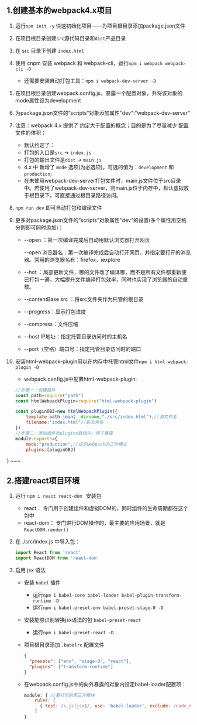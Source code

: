 ## 1.创建基本的webpack4.x项目

1. 运行`npm init -y` 快速初始化项目——为项目根目录添加package.json文件

2. 在项目根目录创建`src`源代码目录和`dist`产品目录

3. 在 src 目录下创建 `index.html`

4. 使用 cnpm 安装 webpack 和  webpack-cli，运行`npm i webpack webpack-cli -D`

   + 还需要安装自动打包工具：`npm i webpack-dev-server -D`

5. 在项目根目录创建webpack.config.js，暴露一个配置对象，并将该对象的mode属性设为development

6. 为package.json文件的“scripts”对象添加属性"dev":"webpack-dev-server"

7. 注意：webpack 4.x 提供了 约定大于配置的概念；目的是为了尽量减少 配置文件的体积；
   + 默认约定了：
   + 打包的入口是`src` -> `index.js`
   + 打包的输出文件是`dist` -> `main.js`
   + 4.x 中 新增了 `mode` 选项(为必选项)，可选的值为：`development` 和 `production`;
   + 在未使用webpack-dev-server打包文件时，main.js文件位于src目录中。若使用了webpack-dev-server，则main.js位于内存中，默认虚拟放于根目录下，可直接通过根目录路径访问。
   
8. `npm run dev`   即可自动打包和编译文件

9. 更多对package.json文件的“scripts”对象属性"dev"的设置(多个属性用空格分割即可同时添加)：
   
   + --open ：第一次编译完成后自动用默认浏览器打开网页
   
     --open 浏览器名：第一次编译完成后自动打开网页，并指定要打开的浏览器。常用的浏览器名有：firefox，iexplore
   
   + --hot ：局部更新文件，哪的文件改了编译哪，而不是所有文件都重新便已打包一遍，大幅提升文件编译打包效率，同时也实现了浏览器的自动重载。
   
   + --contentBase src ：将src文件夹作为托管的根目录
   
   + --progress：显示打包进度
   
   + --compress：文件压缩
   
   + --host IP地址：指定托管目录访问时的主机名
   
   + --port（空格）端口号：指定托管目录访问时的端口
   
10. 安装html-webpack-plugin用以在内存中托管html文件`npm i html-webpack-plugin -D`

    + webpack.config.js中配置html-webpack-plugin:
    
    ~~~js
    //步骤一：创建插件
    const path=require("path")
    const htmlWebpackPlugin=require("html-webpack-plugin")
    
    const pluginOBJ=new htmlWebpackPlugin({
        template:path.join(__dirname,"./src/index.html"),//源文件名
        filename:"index.html"//新文件名
    })
    //步骤二：添加插件到plugins数组中，用于暴露
    module.exports={
        mode:"production",//设定webpack的工作模式
        plugins:[pluginOBJ]
}
    ~~~

    
## 2.搭建react项目环境

1. 运行 `npm i react react-dom ` 安装包

   + react： 专门用于创建组件和虚拟DOM的，同时组件的生命周期都在这个包中
   + react-dom： 专门进行DOM操作的，最主要的应用场景，就是`ReactDOM.render()`

3. 在 ./src/index.js 中导入包：

   ```js
   import React from 'react'
   import ReactDOM from 'react-dom'
   ```

3. 启用 jsx 语法
   - 安装 `babel` 插件

     - 运行`npm i babel-core babel-loader babel-plugin-transform-runtime -D`
     - 运行`npm i babel-preset-env babel-preset-stage-0 -D`

   - 安装能够识别转换jsx语法的包 `babel-preset-react` 

     + 运行`npm i babel-preset-react -D`

   - 项目根目录添加 `.babelrc` 配置文件

     ```json
     {
       "presets": ["env", "stage-0", "react"],
       "plugins": ["transform-runtime"]
     }
     ```

   - 在webpack.config.js中的向外暴露的对象内设定babel-loader配置项：

     ```js
     module: { //要打包的第三方模块
         rules: [
           { test: /\.js|jsx$/, use: 'babel-loader', exclude: /node_modules/ }
         ]
     }
     ```

   





